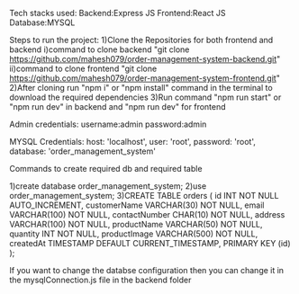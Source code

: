 Tech stacks used:
Backend:Express JS
Frontend:React JS
Database:MYSQL

Steps to run the project:
1)Clone the Repositories for both frontend and backend 
    i)command to clone backend "git clone https://github.com/mahesh079/order-management-system-backend.git" 
    ii)command to clone frontend "git clone https://github.com/mahesh079/order-management-system-frontend.git"
2)After cloning run "npm i" or "npm install" command in the terminal to download the required dependencies 
3)Run command "npm run start" or "npm run dev" in backend and "npm run dev" for frontend

Admin credentials:
username:admin
password:admin


MYSQL Credentials:
host: 'localhost',
user: 'root',
password: 'root',
database: 'order_management_system'

Commands to create required db and required table

1)create database order_management_system;
2)use order_management_system;
3)CREATE TABLE orders (
    id INT NOT NULL AUTO_INCREMENT,
    customerName VARCHAR(30) NOT NULL,
    email VARCHAR(100) NOT NULL,
    contactNumber CHAR(10) NOT NULL,
    address VARCHAR(100) NOT NULL,
    productName VARCHAR(50) NOT NULL,
    quantity INT NOT NULL,
    productImage VARCHAR(500) NOT NULL,
    createdAt TIMESTAMP DEFAULT CURRENT_TIMESTAMP,
    PRIMARY KEY (id)
);

If you want to change the databse configuration then you can change it in the mysqlConnection.js file in the backend folder

